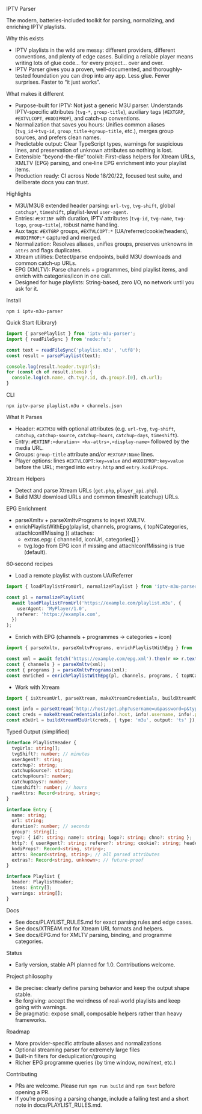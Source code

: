 IPTV Parser

The modern, batteries-included toolkit for parsing, normalizing, and enriching IPTV playlists.

Why this exists
- IPTV playlists in the wild are messy: different providers, different conventions, and plenty of edge cases. Building a reliable player means writing lots of glue code… for every project… over and over.
- IPTV Parser gives you a proven, well-documented, and thoroughly-tested foundation you can drop into any app. Less glue. Fewer surprises. Faster to “it just works”.

What makes it different
- Purpose-built for IPTV: Not just a generic M3U parser. Understands IPTV-specific attributes (`tvg-*`, `group-title`), auxiliary tags (`#EXTGRP`, `#EXTVLCOPT`, `#KODIPROP`), and catch‑up conventions.
- Normalization that saves you hours: Unifies common aliases (`tvg_id`→`tvg-id`, `group_title`→`group-title`, etc.), merges group sources, and prefers clean names.
- Predictable output: Clear TypeScript types, warnings for suspicious lines, and preservation of unknown attributes so nothing is lost.
- Extensible “beyond-the-file” toolkit: First-class helpers for Xtream URLs, XMLTV (EPG) parsing, and one‑line EPG enrichment into your playlist items.
- Production ready: CI across Node 18/20/22, focused test suite, and deliberate docs you can trust.

Highlights
- M3U/M3U8 extended header parsing: `url-tvg`, `tvg-shift`, global `catchup*`, `timeshift`, playlist-level `user-agent`.
- Entries: `#EXTINF` with duration, IPTV attributes (`tvg-id`, `tvg-name`, `tvg-logo`, `group-title`), robust name handling.
- Aux tags: `#EXTGRP` groups, `#EXTVLCOPT:*` (UA/referrer/cookie/headers), `#KODIPROP:*` captured and merged.
- Normalization: Resolves aliases, unifies groups, preserves unknowns in `attrs` and flags duplicates.
- Xtream utilities: Detect/parse endpoints, build M3U downloads and common catch‑up URLs.
- EPG (XMLTV): Parse channels + programmes, bind playlist items, and enrich with categories/icon in one call.
- Designed for huge playlists: String-based, zero I/O, no network until you ask for it.

Install
```
npm i iptv-m3u-parser
```

Quick Start (Library)
```ts
import { parsePlaylist } from 'iptv-m3u-parser';
import { readFileSync } from 'node:fs';

const text = readFileSync('playlist.m3u', 'utf8');
const result = parsePlaylist(text);

console.log(result.header.tvgUrls);
for (const ch of result.items) {
  console.log(ch.name, ch.tvg?.id, ch.group?.[0], ch.url);
}
```

CLI
```
npx iptv-parse playlist.m3u > channels.json
```

What It Parses
- Header: `#EXTM3U` with optional attributes (e.g. `url-tvg`, `tvg-shift`, `catchup`, `catchup-source`, `catchup-hours`, `catchup-days`, `timeshift`).
- Entry: `#EXTINF:<duration> <kv-attrs>,<display-name>` followed by the media URL.
- Groups: `group-title` attribute and/or `#EXTGRP:Name` lines.
- Player options: lines `#EXTVLCOPT:key=value` and `#KODIPROP:key=value` before the URL; merged into `entry.http` and `entry.kodiProps`.

Xtream Helpers
- Detect and parse Xtream URLs (`get.php`, `player_api.php`).
- Build M3U download URLs and common timeshift (catchup) URLs.

EPG Enrichment
- parseXmltv + parseXmltvPrograms to ingest XMLTV.
- enrichPlaylistWithEpg(playlist, channels, programs, { topNCategories, attachIconIfMissing }) attaches:
  - extras.epg: { channelId, iconUrl, categories[] }
  - tvg.logo from EPG icon if missing and attachIconIfMissing is true (default).

60‑second recipes
- Load a remote playlist with custom UA/Referrer
```ts
import { loadPlaylistFromUrl, normalizePlaylist } from 'iptv-m3u-parser';

const pl = normalizePlaylist(
  await loadPlaylistFromUrl('https://example.com/playlist.m3u', {
    userAgent: 'MyPlayer/1.0',
    referer: 'https://example.com',
  })
);
```

- Enrich with EPG (channels + programmes → categories + icon)
```ts
import { parseXmltv, parseXmltvPrograms, enrichPlaylistWithEpg } from 'iptv-m3u-parser';

const xml = await fetch('https://example.com/epg.xml').then(r => r.text());
const { channels } = parseXmltv(xml);
const { programs } = parseXmltvPrograms(xml);
const enriched = enrichPlaylistWithEpg(pl, channels, programs, { topNCategories: 5 });
```

- Work with Xtream
```ts
import { isXtreamUrl, parseXtream, makeXtreamCredentials, buildXtreamM3uUrl } from 'iptv-m3u-parser';

const info = parseXtream('http://host/get.php?username=u&password=p&type=m3u&output=ts');
const creds = makeXtreamCredentials(info!.host, info!.username, info!.password);
const m3uUrl = buildXtreamM3uUrl(creds, { type: 'm3u', output: 'ts' });
```

Typed Output (simplified)
```ts
interface PlaylistHeader {
  tvgUrls: string[];
  tvgShift?: number; // minutes
  userAgent?: string;
  catchup?: string;
  catchupSource?: string;
  catchupHours?: number;
  catchupDays?: number;
  timeshift?: number; // hours
  rawAttrs: Record<string, string>;
}

interface Entry {
  name: string;
  url: string;
  duration?: number; // seconds
  group?: string[];
  tvg?: { id?: string; name?: string; logo?: string; chno?: string };
  http?: { userAgent?: string; referer?: string; cookie?: string; headers?: Record<string, string> };
  kodiProps?: Record<string, string>;
  attrs: Record<string, string>; // all parsed attributes
  extras?: Record<string, unknown>; // future-proof
}

interface Playlist {
  header: PlaylistHeader;
  items: Entry[];
  warnings: string[];
}
```

Docs
- See docs/PLAYLIST_RULES.md for exact parsing rules and edge cases.
- See docs/XTREAM.md for Xtream URL formats and helpers.
- See docs/EPG.md for XMLTV parsing, binding, and programme categories.

Status
- Early version, stable API planned for 1.0. Contributions welcome.

Project philosophy
- Be precise: clearly define parsing behavior and keep the output shape stable.
- Be forgiving: accept the weirdness of real‑world playlists and keep going with warnings.
- Be pragmatic: expose small, composable helpers rather than heavy frameworks.

Roadmap
- More provider-specific attribute aliases and normalizations
- Optional streaming parser for extremely large files
- Built-in filters for deduplication/grouping
- Richer EPG programme queries (by time window, now/next, etc.)

Contributing
- PRs are welcome. Please run `npm run build` and `npm test` before opening a PR.
- If you’re proposing a parsing change, include a failing test and a short note in docs/PLAYLIST_RULES.md.
